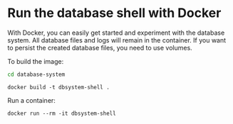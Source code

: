 # Run the database shell with Docker

With Docker, you can easily get started and experiment with the database system. All database files and logs will remain in the container. If you want to persist the created database files, you need to use volumes.

To build the image:

```bash
cd database-system
```
```docker
docker build -t dbsystem-shell .
```

Run a container:
```docker
docker run --rm -it dbsystem-shell
```